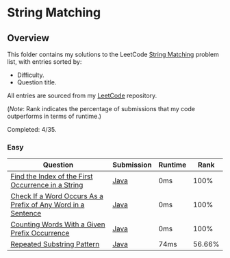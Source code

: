 # String Matching

## Overview
This folder contains my solutions to the LeetCode [String Matching](https://leetcode.com/problem-list/string-matching/) problem list,
with entries sorted by:
- Difficulty.
- Question title.

All entries are sourced from my [LeetCode](https://github.com/shumarb/leetcode) repository.

(*Note*: Rank indicates the percentage of submissions that my code outperforms in terms of runtime.)

Completed: 4/35.

### Easy
| Question                                                                                                                                      | Submission                                                                                                            | Runtime | Rank   |
|-----------------------------------------------------------------------------------------------------------------------------------------------|-----------------------------------------------------------------------------------------------------------------------|---------|--------|
| [Find the Index of the First Occurrence in a String](https://leetcode.com/problems/find-the-index-of-the-first-occurrence-in-a-string/)       | [Java](https://github.com/shumarb/leetcode/blob/main/submissions/java/FindTheIndexOfTheFirstOccurrenceInAString.java) | 0ms     | 100%   |
| [Check If a Word Occurs As a Prefix of Any Word in a Sentence](https://leetcode.com/problems/counting-words-with-a-given-prefix/description/) | [Java](https://github.com/shumarb/leetcode/blob/main/submissions/java/CountingWordsWithAGivenPrefix.java)             | 0ms     | 100%   |
| [Counting Words With a Given Prefix Occurrence](https://leetcode.com/problems/counting-words-with-a-given-prefix/description/)                | [Java](https://github.com/shumarb/leetcode/blob/main/submissions/java/CountingWordsWithAGivenPrefix.java)             | 0ms     | 100%   |
| [Repeated Substring Pattern](https://leetcode.com/problems/repeated-substring-pattern/description/)                                           | [Java](https://github.com/shumarb/leetcode/blob/main/submissions/java/RepeatedSubstringPattern.java)                  | 74ms    | 56.66% |
